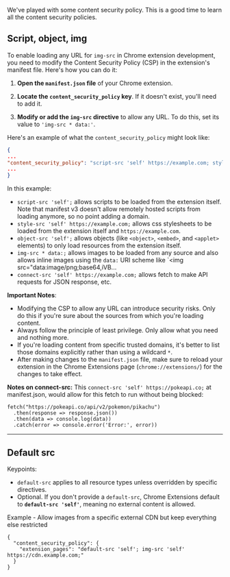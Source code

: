 
We've played with some content security policy. This is a good time to learn all the content security policies.
## Script, object, img

To enable loading any URL for `img-src` in Chrome extension development, you need to modify the Content Security Policy (CSP) in the extension's manifest file. Here's how you can do it:

1. **Open the `manifest.json` file** of your Chrome extension.

2. **Locate the `content_security_policy` key**. If it doesn't exist, you'll need to add it.

3. **Modify or add the `img-src` directive** to allow any URL. To do this, set its value to `'img-src * data:'`.

Here's an example of what the `content_security_policy` might look like:

```json
{
...
"content_security_policy": "script-src 'self' https://example.com; style-src 'self'; object-src 'self'; img-src * data:",
...
}
```


In this example:

- `script-src 'self';` allows scripts to be loaded from the extension itself. Note that manifest v3 doesn't allow remotely hosted scripts from loading anymore, so no point adding a domain.
- `style-src 'self' https://example.com;` allows css stylesheets to be loaded from the extension itself and `https://example.com`.
- `object-src 'self';` allows objects (like `<object>`, `<embed>`, and `<applet>` elements) to only load resources from the extension itself.
- `img-src * data:;` allows images to be loaded from any source and also allows inline images using the `data:` URI scheme like `<img src="data:image/png;base64,iVB...
- `connect-src 'self' https://example.com;` allows fetch to make API requests for JSON response, etc.

**Important Notes**:
- Modifying the CSP to allow any URL can introduce security risks. Only do this if you're sure about the sources from which you're loading content.
- Always follow the principle of least privilege. Only allow what you need and nothing more.
- If you're loading content from specific trusted domains, it's better to list those domains explicitly rather than using a wildcard `*`.
- After making changes to the `manifest.json` file, make sure to reload your extension in the Chrome Extensions page (`chrome://extensions/`) for the changes to take effect.

**Notes on connect-src:**
This `connect-src 'self' https://pokeapi.co;` at manifest.json, would allow for this fetch to run without being blocked:
```
fetch("https://pokeapi.co/api/v2/pokemon/pikachu")  
  .then(response => response.json())  
  .then(data => console.log(data))  
  .catch(error => console.error('Error:', error))
```

---

## Default src

Keypoints:
- `default-src` applies to all resource types unless overridden by specific directives.
- Optional. If you don't provide a `default-src`, Chrome Extensions default to **`default-src 'self'`**, meaning no external content is allowed.

Example - Allow images from a specific external CDN but keep everything else restricted
```
{
  "content_security_policy": {
    "extension_pages": "default-src 'self'; img-src 'self' https://cdn.example.com;"
  }
}
```